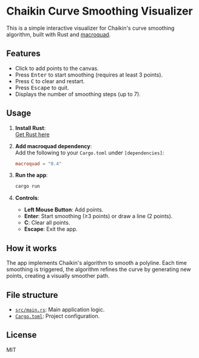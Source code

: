 # Chaikin Curve Smoothing Visualizer

This is a simple interactive visualizer for Chaikin's curve smoothing algorithm, built with Rust and [macroquad](https://github.com/not-fl3/macroquad).

## Features

- Click to add points to the canvas.
- Press <kbd>Enter</kbd> to start smoothing (requires at least 3 points).
- Press <kbd>C</kbd> to clear and restart.
- Press <kbd>Escape</kbd> to quit.
- Displays the number of smoothing steps (up to 7).

## Usage

1. **Install Rust**:  
   [Get Rust here](https://www.rust-lang.org/tools/install)

2. **Add macroquad dependency**:  
   Add the following to your `Cargo.toml` under `[dependencies]`:
   ```toml
   macroquad = "0.4"
   ```

3. **Run the app**:
   ```sh
   cargo run
   ```

4. **Controls**:
   - **Left Mouse Button**: Add points.
   - **Enter**: Start smoothing (≥3 points) or draw a line (2 points).
   - **C**: Clear all points.
   - **Escape**: Exit the app.

## How it works

The app implements Chaikin's algorithm to smooth a polyline. Each time smoothing is triggered, the algorithm refines the curve by generating new points, creating a visually smoother path.

## File structure

- [`src/main.rs`](src/main.rs): Main application logic.
- [`Cargo.toml`](Cargo.toml): Project configuration.

## License

MIT